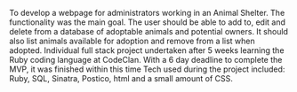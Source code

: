 To develop a webpage for administrators working in an Animal Shelter. The functionality was the main goal. 
The user should be able to add to, edit and delete from a database of adoptable animals and potential owners.
It should also list animals available for adoption and remove from a list when adopted.
Individual full stack project undertaken after 5 weeks learning the Ruby coding language at CodeClan.
With a 6 day deadline to complete the MVP, it was finished within this time
Tech used during the project included: Ruby, SQL, Sinatra, Postico, html and a small amount of CSS.
